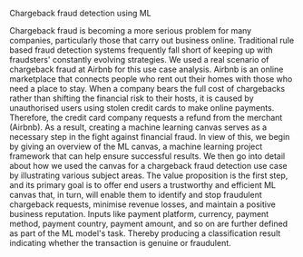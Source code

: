 Chargeback fraud detection using ML

Chargeback fraud is becoming a more serious problem for many companies, particularly those that carry out business online. Traditional rule based fraud detection systems frequently fall short of keeping up with fraudsters' constantly evolving strategies. We used a real scenario of chargeback fraud at Airbnb for this use case analysis. Airbnb is an online marketplace that connects people who rent out their homes with those who need a place to stay. When a company bears the full cost of chargebacks rather than shifting the financial risk to their hosts, it is caused by unauthorised users using stolen credit cards to make online payments. Therefore, the credit card company requests a refund from the merchant (Airbnb). As a result, creating a machine learning canvas serves as a necessary step in the fight against financial fraud. In view of this, we begin by giving an overview of the ML canvas, a machine learning project framework that can help ensure successful results. We then go into detail about how we used the canvas for a chargeback fraud detection use case by illustrating various subject areas. The value proposition is the first step, and its primary goal is to offer end users a trustworthy and efficient ML canvas that, in turn, will enable them to identify and stop fraudulent chargeback requests, minimise revenue losses, and maintain a positive business reputation. Inputs like payment platform, currency, payment method, payment country, payment amount, and so on are further defined as part of the ML model's task. Thereby producing a classification result indicating whether the transaction is genuine or fraudulent.
